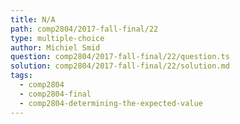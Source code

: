 ```yaml
---
title: N/A
path: comp2804/2017-fall-final/22
type: multiple-choice
author: Michiel Smid
question: comp2804/2017-fall-final/22/question.ts
solution: comp2804/2017-fall-final/22/solution.md
tags:
  - comp2804
  - comp2804-final
  - comp2804-determining-the-expected-value
---
```

